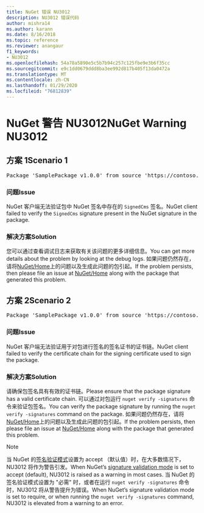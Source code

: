 ```yaml
---
title: NuGet 错误 NU3012
description: NU3012 错误代码
author: mishra14
ms.author: karann
ms.date: 8/16/2018
ms.topic: reference
ms.reviewer: anangaur
f1_keywords:
- NU3012
ms.openlocfilehash: 54a78a5890e5c5b7b94c257c125fbe9e3b6f35cc
ms.sourcegitcommit: e9c1dd0679ddd8ba3ee992d817b405f13da0472a
ms.translationtype: MT
ms.contentlocale: zh-CN
ms.lasthandoff: 01/29/2020
ms.locfileid: "76812839"
---
```

# <a name="nuget-warning-nu3012"></a><span data-ttu-id="75d84-103">NuGet 警告 NU3012</span><span class="sxs-lookup"><span data-stu-id="75d84-103">NuGet Warning NU3012</span></span>

## <a name="scenario-1"></a><span data-ttu-id="75d84-104">方案 1</span><span class="sxs-lookup"><span data-stu-id="75d84-104">Scenario 1</span></span>

<pre>Package 'SamplePackage v1.0.0' from source 'https://contoso.com/index.json': The primary signature validation failed.</pre>

### <a name="issue"></a><span data-ttu-id="75d84-105">问题</span><span class="sxs-lookup"><span data-stu-id="75d84-105">Issue</span></span>

<span data-ttu-id="75d84-106">NuGet 客户端无法验证包中 NuGet 签名中存在的 `SignedCms` 签名。</span><span class="sxs-lookup"><span data-stu-id="75d84-106">NuGet client failed to verify the `SignedCms` signature present in the NuGet signature in the package.</span></span>


### <a name="solution"></a><span data-ttu-id="75d84-107">解决方案</span><span class="sxs-lookup"><span data-stu-id="75d84-107">Solution</span></span>

<span data-ttu-id="75d84-108">您可以通过查看调试日志来获取有关该问题的更多详细信息。</span><span class="sxs-lookup"><span data-stu-id="75d84-108">You can get more details about the problem by looking at the debug logs.</span></span> <span data-ttu-id="75d84-109">如果问题仍然存在，请将[NuGet/Home](https://github.com/NuGet/Home/issues)上的问题以及生成此问题的包引起。</span><span class="sxs-lookup"><span data-stu-id="75d84-109">If the problem persists, then please file an issue at [NuGet/Home](https://github.com/NuGet/Home/issues) along with the package that generated this problem.</span></span>



## <a name="scenario-2"></a><span data-ttu-id="75d84-110">方案 2</span><span class="sxs-lookup"><span data-stu-id="75d84-110">Scenario 2</span></span>

<pre>Package 'SamplePackage v1.0.0' from source 'https://contoso.com/index.json': The primary signature found a chain building issue:  A certificate chain processed, but terminated in a root certificate which is not trusted by the trust provider.</pre>

### <a name="issue"></a><span data-ttu-id="75d84-111">问题</span><span class="sxs-lookup"><span data-stu-id="75d84-111">Issue</span></span>

<span data-ttu-id="75d84-112">NuGet 客户端无法验证用于对包进行签名的签名证书的证书链。</span><span class="sxs-lookup"><span data-stu-id="75d84-112">NuGet client failed to verify the certificate chain for the signing certificate used to sign the package.</span></span>


### <a name="solution"></a><span data-ttu-id="75d84-113">解决方案</span><span class="sxs-lookup"><span data-stu-id="75d84-113">Solution</span></span>

<span data-ttu-id="75d84-114">请确保包签名具有有效的证书链。</span><span class="sxs-lookup"><span data-stu-id="75d84-114">Please ensure that the package signature has a valid certificate chain.</span></span> <span data-ttu-id="75d84-115">可以通过对包运行 `nuget verify -signatures` 命令来验证包签名。</span><span class="sxs-lookup"><span data-stu-id="75d84-115">You can verify the package signature by running the `nuget verify -signatures` command on the package.</span></span> <span data-ttu-id="75d84-116">如果问题仍然存在，请将[NuGet/Home](https://github.com/NuGet/Home/issues)上的问题以及生成此问题的包引起。</span><span class="sxs-lookup"><span data-stu-id="75d84-116">If the problem persists, then please file an issue at [NuGet/Home](https://github.com/NuGet/Home/issues) along with the package that generated this problem.</span></span>


> [!Note]
> <span data-ttu-id="75d84-117">当 NuGet 的[签名验证模式](../../consume-packages/installing-signed-packages.md#configure-package-signature-requirements)设置为 accept （默认值）时，在大多数情况下，NU3012 将作为警告引发。</span><span class="sxs-lookup"><span data-stu-id="75d84-117">When NuGet’s [signature validation mode](../../consume-packages/installing-signed-packages.md#configure-package-signature-requirements) is set to accept (default), NU3012 is raised as a warning in most cases.</span></span> <span data-ttu-id="75d84-118">当 NuGet 的签名验证模式设置为 "必需" 时，或者在运行 `nuget verify -signatures` 命令时，NU3012 将从警告提升为错误。</span><span class="sxs-lookup"><span data-stu-id="75d84-118">When NuGet’s signature validation mode is set to require, or when running the `nuget verify -signatures` command, NU3012 is elevated from a warning to an error.</span></span> 
